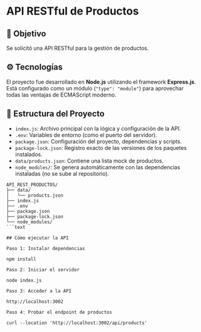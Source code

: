 # API RESTful de Productos

## 🏁 Objetivo

Se solicitó una API RESTful para la gestión de productos.

## ⚙️ Tecnologías

El proyecto fue desarrollado en **Node.js** utilizando el framework **Express.js**.  
Está configurado como un módulo (`"type": "module"`) para aprovechar todas las ventajas de ECMAScript moderno.

## 📁 Estructura del Proyecto

- `index.js`: Archivo principal con la lógica y configuración de la API.
- `.env`: Variables de entorno (como el puerto del servidor).
- `package.json`: Configuración del proyecto, dependencias y scripts.
- `package-lock.json`: Registro exacto de las versiones de los paquetes instalados.
- `data/products.json`: Contiene una lista mock de productos.
- `node_modules/`: Se genera automáticamente con las dependencias instaladas (no se sube al repositorio).

```text
API_REST_PRODUCTOS/
├── data/
│   └── products.json
├── index.js
├── .env
├── package.json
├── package-lock.json
└── node_modules/
```text

## Cómo ejecutar la API

Paso 1: Instalar dependencias

npm install

Paso 2: Iniciar el servidor

node index.js

Paso 3: Acceder a la API

http://localhost:3002

Paso 4: Probar el endpoint de productos

curl --location 'http://localhost:3002/api/products'
